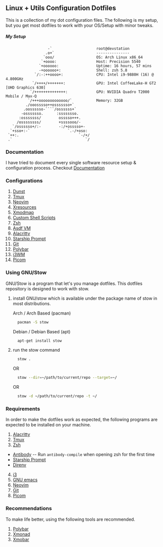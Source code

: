 ## Linux + Utils Configuration Dotfiles

This is a collection of my dot configuration files.
The following is my setup, but you get most dotfiles to work with your OS/Setup with minor tweaks.

##### My Setup

``` text
                   -`                    root@devstation
                  .o+`                   ---------------
                 `ooo/                   OS: Arch Linux x86_64
                `+oooo:                  Host: Precision 5540
               `+oooooo:                 Uptime: 16 hours, 57 mins
               -+oooooo+:                Shell: zsh 5.8
             `/:-:++oooo+:               CPU: Intel i9-9880H (16) @ 4.800GHz
            `/++++/+++++++:              GPU: Intel CoffeeLake-H GT2 [UHD Graphics 630]
           `/++++++++++++++:             GPU: NVIDIA Quadro T2000 Mobile / Max-Q
          `/+++ooooooooooooo/`           Memory: 32GB
         ./ooosssso++osssssso+`
        .oossssso-````/ossssss+`
       -osssssso.      :ssssssso.
      :osssssss/        osssso+++.
     /ossssssss/        +ssssooo/-
   `/ossssso+/:-        -:/+osssso+-
  `+sso+:-`                 `.-/+oso:
 `++:.                           `-/+/
 .`                                 `/
```

### Documentation
I have tried to document every single software resource setup & configuration process. Checkout [Documentation](https://github.com/sreedevk/dot/tree/master/docs)

### Configurations
1. [Dunst](https://github.com/sreedevk/dot/tree/master/.config/dunst "Notification Manager")
2. [Tmux](https://github.com/sreedevk/dot/blob/master/.tmux.conf "Terminal Multiplexer")
3. [Neovim](https://github.com/sreedevk/dot/tree/master/.config/nvim "Text Editor")
4. [Xresources](https://github.com/sreedevk/dot/blob/master/.Xresources "Display Server")
5. [Xmodmap](https://github.com/sreedevk/dot/blob/master/.Xmodmap "Custom Key Mapping")
6. [Custom Shell Scripts](https://github.com/sreedevk/dot/tree/master/.scripts "Utilities")
7. [Zsh](https://github.com/sreedevk/dot/blob/master/.zshrc "Shell")
8. [Asdf VM](https://github.com/sreedevk/dot/blob/master/.tool-versions "Software Version Manager")
9. [Alacritty](https://github.com/sreedevk/dot/tree/master/.config/alacritty "Terminal Emulator")
10. [Starship Prompt](https://github.com/sreedevk/dot/blob/master/.config/starship.toml "Shell Prompt")
11. [Git](https://github.com/sreedevk/dot/blob/master/.gitconfig "Version Control")
12. [Polybar](https://github.com/sreedevk/dot/tree/master/.config/polybar "Status Bar")
13. [i3WM](https://github.com/sreedevk/dot/tree/master/.i3 "Window Manager")
14. [Picom](https://github.com/sreedevk/dot/blob/master/.config/picom.conf "Compositor")


### Using GNU/Stow

GNU/Stow is a program that let's you manage dotfiles. This dotfiles repository is designed to work with stow.

1. install GNU/stow which is available under the package name of stow in most distributions.

    Arch / Arch Based (pacman)
    ```bash
      pacman -S stow
    ```

    Debian / Debian Based (apt)
    ```bash
      apt-get install stow
    ```

2. run the stow command

    ```bash
      stow .
    ```

    OR 

    ```bash
      stow --dir=~/path/to/current/repo --target=~/
    ```

    OR 

    ```bash
      stow -d ~/path/to/current/repo -t ~/
    ```

### Requirements

In order to make the dotfiles work as expected, the following programs are expected to be installed on your machine.

1. [Alacritty](https://github.com/alacritty/alacritty)
2. [Tmux](https://github.com/tmux/tmux)
3. [Zsh](https://www.zsh.org/)
  - [Antibody](https://getantibody.github.io/) -- Run `antibody-compile` when opening zsh for the first time
  - [Starship Prompt](https://starship.rs/)
  - [Direnv](https://direnv.net/)
4. [i3](https://i3wm.org/)
5. [GNU emacs](https://www.gnu.org/software/emacs/)
6. [Neovim](https://neovim.io/)
6. [Git](https://git-scm.com/)
7. [Picom](https://github.com/yshui/picom)

### Recommendations

To make life better, using the following tools are recommended.

1. [Polybar](https://github.com/polybar/polybar)
2. [Xmonad](https://xmonad.org/)
3. [Xmobar](https://hackage.haskell.org/package/xmobar)
